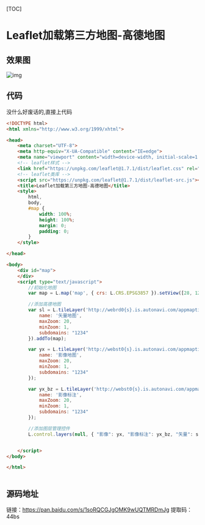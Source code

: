 [TOC]

# Leaflet加载第三方地图-高德地图

## 效果图

![img](https://pzy-images.oss-cn-hangzhou.aliyuncs.com/img/202110291636008.png)![点击并拖拽以移动](data:image/gif;base64,R0lGODlhAQABAPABAP///wAAACH5BAEKAAAALAAAAAABAAEAAAICRAEAOw==)



## 代码

没什么好废话的,直接上代码

```html
<!DOCTYPE html>
<html xmlns="http://www.w3.org/1999/xhtml">

<head>
    <meta charset="UTF-8">
    <meta http-equiv="X-UA-Compatible" content="IE=edge">
    <meta name="viewport" content="width=device-width, initial-scale=1.0">
    <!-- leaflet样式 -->
    <link href="https://unpkg.com/leaflet@1.7.1/dist/leaflet.css" rel="stylesheet" />
    <!-- leaflet类库 -->
    <script src="https://unpkg.com/leaflet@1.7.1/dist/leaflet-src.js"></script>
    <title>Leaflet加载第三方地图-高德地图</title>
    <style>
        html,
        body,
        #map {
            width: 100%;
            height: 100%;
            margin: 0;
            padding: 0;
        }
    </style>

</head>

<body>
    <div id="map">
    </div>
    <script type="text/javascript">
        //初始化地图
        var map = L.map('map', { crs: L.CRS.EPSG3857 }).setView([28, 120], 6);

        //添加高德地图
        var sl = L.tileLayer('http://webrd0{s}.is.autonavi.com/appmaptile?lang=zh_cn&size=1&scale=1&style=8&x={x}&y={y}&z={z}', {
            name: '矢量地图',
            maxZoom: 20,
            minZoom: 1,
            subdomains: "1234"
        }).addTo(map);

        var yx = L.tileLayer('http://webst0{s}.is.autonavi.com/appmaptile?style=6&x={x}&y={y}&z={z}', {
            name: '影像地图',
            maxZoom: 20,
            minZoom: 1,
            subdomains: "1234"
        });

        var yx_bz = L.tileLayer('http://webst0{s}.is.autonavi.com/appmaptile?style=8&x={x}&y={y}&z={z}', {
            name: '影像标注',
            maxZoom: 20,
            minZoom: 1,
            subdomains: "1234"
        });

        //添加图层管理控件
        L.control.layers(null, { "影像": yx, "影像标注": yx_bz, "矢量": sl }).addTo(map);


    </script>
</body>

</html>
```

![点击并拖拽以移动](data:image/gif;base64,R0lGODlhAQABAPABAP///wAAACH5BAEKAAAALAAAAAABAAEAAAICRAEAOw==)

## 源码地址

链接：https://pan.baidu.com/s/1soRQCGJgOMK9wUQTMRDmJg 
 提取码：44bs